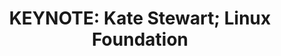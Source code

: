 ---
categories:
- bkk19
description: Coming soon...
image:
  featured: 'true'
  path: /assets/images/featured-images/bkk19/BKK19-400K2.png
session_attendee_num: '27'
session_id: BKK19-400K2
session_room: 'Keynote Room (World Ballroom BC) '
session_slot:
  end_time: '2019-04-04 11:00:00'
  start_time: '2019-04-04 10:30:00'
session_speakers:
- speaker_bio: Kate Stewart is a Senior Director of Strategic Programs, responsible
    for the Open Compliance programs encompassing the SPDX, FOSSology, OpenChain,
    and other compliance and embedded related projects. Kate was one of the original
    founders of SPDX, and is currently the specification lead. Since joining The Linux
    Foundation, she has also launched Real-Time Linux, Zephyr Project and CHAOSS projects.
  speaker_company: Linux Foundation
  speaker_image: /assets/images/speakers/bkk19/kate-stewart.jpg
  speaker_location: ''
  speaker_name: Kate Stewart
  speaker_position: Senior Director of Strategic Programs
  speaker_username: kstewart8
session_track: Keynote
tag: session
tags:
- Keynote
title: 'KEYNOTE: Kate Stewart; Linux Foundation'
---